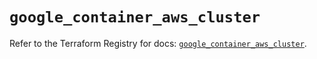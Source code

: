 # `google_container_aws_cluster`

Refer to the Terraform Registry for docs: [`google_container_aws_cluster`](https://registry.terraform.io/providers/hashicorp/google/6.3.0/docs/resources/container_aws_cluster).
